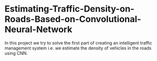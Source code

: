 # Estimating-Traffic-Density-on-Roads-Based-on-Convolutional-Neural-Network
In this project we try to solve the first part of creating an intelligent traffic management system i.e. we estimate the density of vehicles in the roads using CNN.
